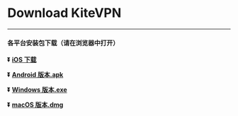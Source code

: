 # Download KiteVPN
- - - -
#### 各平台安装包下载（请在浏览器中打开）


**:arrow_double_down: [iOS 下载](https://askdjh54656dsg.vvvpppnnn.com/download/ios)**


**:arrow_double_down: [Android 版本.apk](https://askdjh54656dsg.vvvpppnnn.com/download/android)**


**:arrow_double_down: [Windows 版本.exe](https://askdjh54656dsg.vvvpppnnn.com/download/win)**


**:arrow_double_down: [macOS 版本.dmg](https://askdjh54656dsg.vvvpppnnn.com/download/macos)**




